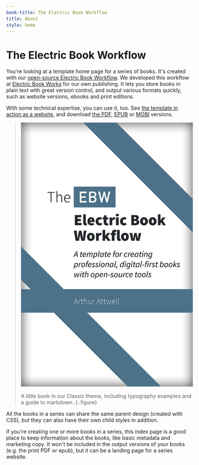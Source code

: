 ```yaml
---
book-title: The Electric Book Workflow
title: About
style: home
---
```


# The Electric Book Workflow

You're looking at a template home page for a series of books. It's created with our [open-source Electric Book Workflow](https://github.com/electricbookworks/electric-book-workflow). We developed this workflow at [Electric Book Works](http://electricbookworks.com) for our own publishing. It lets you store books in plain text with great version control, and output various formats quickly, such as website versions, ebooks and print editions.

With some technical expertise, you can use it, too. See [the template in action as a website](book-one), and download [the PDF](download/ebw-electric-book-workflow-template.pdf), [EPUB](download/ebw-electric-book-workflow-template.epub) or [MOBI](download/ebw-electric-book-workflow-template.mobi) versions.

> [![A little book in our Classic theme, including typography examples and a beginner's guide to markdown.](book-one/images/cover.jpg)](book-one)
>
> A little book in our Classic theme, including typography examples and a guide to markdown.
{:.figure}

All the books in a series can share the same parent design (created with CSS), but they can also have their own child styles in addition.

If you're creating one or more books in a series, this index page is a good place to keep information about the books, like basic metadata and marketing copy. It won't be included in the output versions of your books (e.g. the print PDF or epub), but it can be a landing page for a series website.
